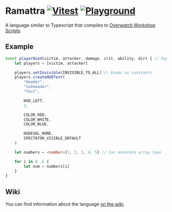 # Ramattra [![Vitest](https://github.com/DvvCz/Ramattra/actions/workflows/vitest.yml/badge.svg)](https://github.com/DvvCz/Ramattra/actions) [![Playground](https://github.com/DvvCz/Ramattra/actions/workflows/playground.yml/badge.svg)](https://dvvcz.github.io/Ramattra)

A language similar to Typescript that compiles to [Overwatch Workshop Scripts](https://workshop.codes/wiki).

## Example

```ts
event playerDied(victim, attacker, damage, crit, ability, dir) { // Explicit event variables.
	let players = [victim, attacker]

	players.setInvisible(INVISIBLE_TO_ALL) // Enums as constants
	players.createHUDText(
		"Header",
		"Subheader",
		"Text",

		HUD_LEFT,
		2,

		COLOR_RED,
		COLOR_WHITE,
		COLOR_BLUE,

		HUDEVAL_NONE,
		SPECTATOR_VISIBLE_DEFAULT
	)

	let numbers = <number>[1, 2, 3, 4, 5] // Can annotate array type

	for i in 0..5 {
		let num = numbers[i]
	}
}
```

## Wiki

You can find information about the language [on the wiki](https://github.com/DvvCz/Ramattra/wiki).